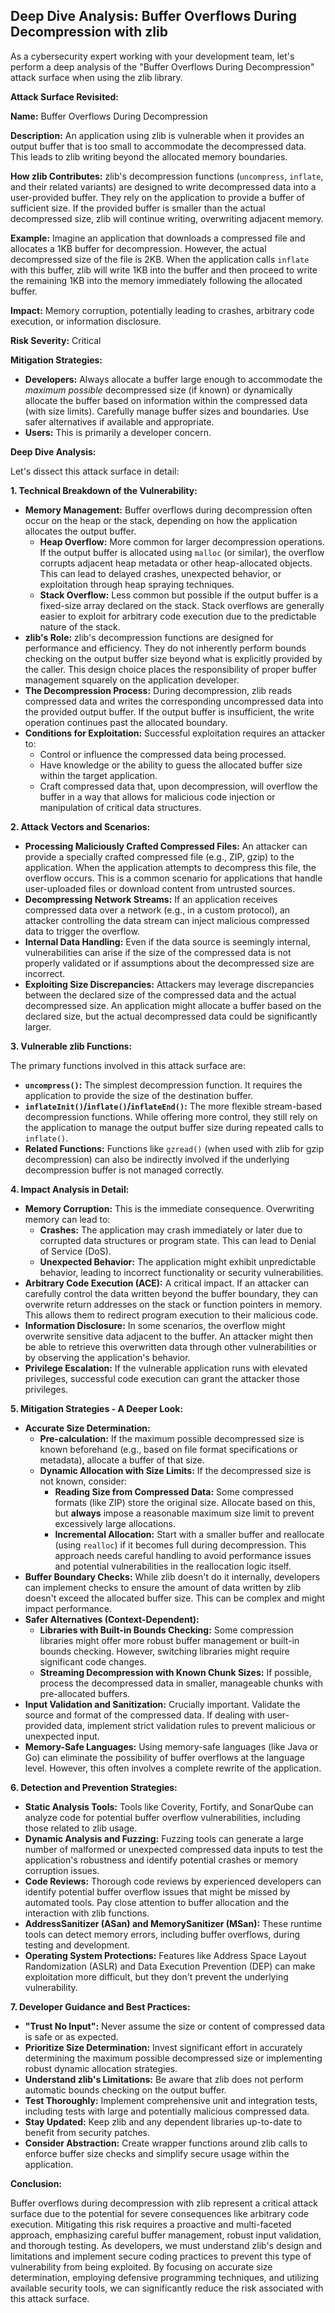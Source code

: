 ## Deep Dive Analysis: Buffer Overflows During Decompression with zlib

As a cybersecurity expert working with your development team, let's perform a deep analysis of the "Buffer Overflows During Decompression" attack surface when using the zlib library.

**Attack Surface Revisited:**

**Name:** Buffer Overflows During Decompression

**Description:**  An application using zlib is vulnerable when it provides an output buffer that is too small to accommodate the decompressed data. This leads to zlib writing beyond the allocated memory boundaries.

**How zlib Contributes:** zlib's decompression functions (`uncompress`, `inflate`, and their related variants) are designed to write decompressed data into a user-provided buffer. They rely on the application to provide a buffer of sufficient size. If the provided buffer is smaller than the actual decompressed size, zlib will continue writing, overwriting adjacent memory.

**Example:**  Imagine an application that downloads a compressed file and allocates a 1KB buffer for decompression. However, the actual decompressed size of the file is 2KB. When the application calls `inflate` with this buffer, zlib will write 1KB into the buffer and then proceed to write the remaining 1KB into the memory immediately following the allocated buffer.

**Impact:** Memory corruption, potentially leading to crashes, arbitrary code execution, or information disclosure.

**Risk Severity:** Critical

**Mitigation Strategies:**
* **Developers:**  Always allocate a buffer large enough to accommodate the *maximum possible* decompressed size (if known) or dynamically allocate the buffer based on information within the compressed data (with size limits). Carefully manage buffer sizes and boundaries. Use safer alternatives if available and appropriate.
* **Users:**  This is primarily a developer concern.

**Deep Dive Analysis:**

Let's dissect this attack surface in detail:

**1. Technical Breakdown of the Vulnerability:**

* **Memory Management:** Buffer overflows during decompression often occur on the heap or the stack, depending on how the application allocates the output buffer.
    * **Heap Overflow:**  More common for larger decompression operations. If the output buffer is allocated using `malloc` (or similar), the overflow corrupts adjacent heap metadata or other heap-allocated objects. This can lead to delayed crashes, unexpected behavior, or exploitation through heap spraying techniques.
    * **Stack Overflow:**  Less common but possible if the output buffer is a fixed-size array declared on the stack. Stack overflows are generally easier to exploit for arbitrary code execution due to the predictable nature of the stack.
* **zlib's Role:** zlib's decompression functions are designed for performance and efficiency. They do not inherently perform bounds checking on the output buffer size beyond what is explicitly provided by the caller. This design choice places the responsibility of proper buffer management squarely on the application developer.
* **The Decompression Process:** During decompression, zlib reads compressed data and writes the corresponding uncompressed data into the provided output buffer. If the output buffer is insufficient, the write operation continues past the allocated boundary.
* **Conditions for Exploitation:** Successful exploitation requires an attacker to:
    * Control or influence the compressed data being processed.
    * Have knowledge or the ability to guess the allocated buffer size within the target application.
    * Craft compressed data that, upon decompression, will overflow the buffer in a way that allows for malicious code injection or manipulation of critical data structures.

**2. Attack Vectors and Scenarios:**

* **Processing Maliciously Crafted Compressed Files:** An attacker can provide a specially crafted compressed file (e.g., ZIP, gzip) to the application. When the application attempts to decompress this file, the overflow occurs. This is a common scenario for applications that handle user-uploaded files or download content from untrusted sources.
* **Decompressing Network Streams:** If an application receives compressed data over a network (e.g., in a custom protocol), an attacker controlling the data stream can inject malicious compressed data to trigger the overflow.
* **Internal Data Handling:** Even if the data source is seemingly internal, vulnerabilities can arise if the size of the compressed data is not properly validated or if assumptions about the decompressed size are incorrect.
* **Exploiting Size Discrepancies:** Attackers may leverage discrepancies between the declared size of the compressed data and the actual decompressed size. An application might allocate a buffer based on the declared size, but the actual decompressed data could be significantly larger.

**3. Vulnerable zlib Functions:**

The primary functions involved in this attack surface are:

* **`uncompress()`:**  The simplest decompression function. It requires the application to provide the size of the destination buffer.
* **`inflateInit()`/`inflate()`/`inflateEnd()`:**  The more flexible stream-based decompression functions. While offering more control, they still rely on the application to manage the output buffer size during repeated calls to `inflate()`.
* **Related Functions:**  Functions like `gzread()` (when used with zlib for gzip decompression) can also be indirectly involved if the underlying decompression buffer is not managed correctly.

**4. Impact Analysis in Detail:**

* **Memory Corruption:** This is the immediate consequence. Overwriting memory can lead to:
    * **Crashes:** The application may crash immediately or later due to corrupted data structures or program state. This can lead to Denial of Service (DoS).
    * **Unexpected Behavior:** The application might exhibit unpredictable behavior, leading to incorrect functionality or security vulnerabilities.
* **Arbitrary Code Execution (ACE):**  A critical impact. If an attacker can carefully control the data written beyond the buffer boundary, they can overwrite return addresses on the stack or function pointers in memory. This allows them to redirect program execution to their malicious code.
* **Information Disclosure:** In some scenarios, the overflow might overwrite sensitive data adjacent to the buffer. An attacker might then be able to retrieve this overwritten data through other vulnerabilities or by observing the application's behavior.
* **Privilege Escalation:** If the vulnerable application runs with elevated privileges, successful code execution can grant the attacker those privileges.

**5. Mitigation Strategies - A Deeper Look:**

* **Accurate Size Determination:**
    * **Pre-calculation:** If the maximum possible decompressed size is known beforehand (e.g., based on file format specifications or metadata), allocate a buffer of that size.
    * **Dynamic Allocation with Size Limits:**  If the decompressed size is not known, consider:
        * **Reading Size from Compressed Data:** Some compressed formats (like ZIP) store the original size. Allocate based on this, but **always** impose a reasonable maximum size limit to prevent excessively large allocations.
        * **Incremental Allocation:** Start with a smaller buffer and reallocate (using `realloc`) if it becomes full during decompression. This approach needs careful handling to avoid performance issues and potential vulnerabilities in the reallocation logic itself.
* **Buffer Boundary Checks:** While zlib doesn't do it internally, developers can implement checks to ensure the amount of data written by zlib doesn't exceed the allocated buffer size. This can be complex and might impact performance.
* **Safer Alternatives (Context-Dependent):**
    * **Libraries with Built-in Bounds Checking:** Some compression libraries might offer more robust buffer management or built-in bounds checking. However, switching libraries might require significant code changes.
    * **Streaming Decompression with Known Chunk Sizes:** If possible, process the decompressed data in smaller, manageable chunks with pre-allocated buffers.
* **Input Validation and Sanitization:**  Crucially important. Validate the source and format of the compressed data. If dealing with user-provided data, implement strict validation rules to prevent malicious or unexpected input.
* **Memory-Safe Languages:**  Using memory-safe languages (like Java or Go) can eliminate the possibility of buffer overflows at the language level. However, this often involves a complete rewrite of the application.

**6. Detection and Prevention Strategies:**

* **Static Analysis Tools:** Tools like Coverity, Fortify, and SonarQube can analyze code for potential buffer overflow vulnerabilities, including those related to zlib usage.
* **Dynamic Analysis and Fuzzing:**  Fuzzing tools can generate a large number of malformed or unexpected compressed data inputs to test the application's robustness and identify potential crashes or memory corruption issues.
* **Code Reviews:**  Thorough code reviews by experienced developers can identify potential buffer overflow issues that might be missed by automated tools. Pay close attention to buffer allocation and the interaction with zlib functions.
* **AddressSanitizer (ASan) and MemorySanitizer (MSan):** These runtime tools can detect memory errors, including buffer overflows, during testing and development.
* **Operating System Protections:**  Features like Address Space Layout Randomization (ASLR) and Data Execution Prevention (DEP) can make exploitation more difficult, but they don't prevent the underlying vulnerability.

**7. Developer Guidance and Best Practices:**

* **"Trust No Input":** Never assume the size or content of compressed data is safe or as expected.
* **Prioritize Size Determination:** Invest significant effort in accurately determining the maximum possible decompressed size or implementing robust dynamic allocation strategies.
* **Understand zlib's Limitations:** Be aware that zlib does not perform automatic bounds checking on the output buffer.
* **Test Thoroughly:**  Implement comprehensive unit and integration tests, including tests with large and potentially malicious compressed data.
* **Stay Updated:** Keep zlib and any dependent libraries up-to-date to benefit from security patches.
* **Consider Abstraction:**  Create wrapper functions around zlib calls to enforce buffer size checks and simplify secure usage within the application.

**Conclusion:**

Buffer overflows during decompression with zlib represent a critical attack surface due to the potential for severe consequences like arbitrary code execution. Mitigating this risk requires a proactive and multi-faceted approach, emphasizing careful buffer management, robust input validation, and thorough testing. As developers, we must understand zlib's design and limitations and implement secure coding practices to prevent this type of vulnerability from being exploited. By focusing on accurate size determination, employing defensive programming techniques, and utilizing available security tools, we can significantly reduce the risk associated with this attack surface.
